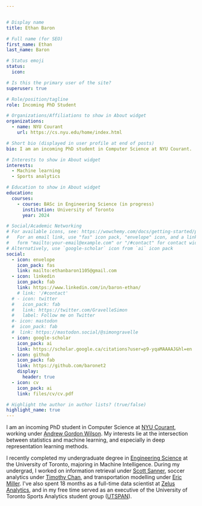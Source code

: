 ```yaml
---


# Display name
title: Ethan Baron

# Full name (for SEO)
first_name: Ethan
last_name: Baron

# Status emoji
status:
  icon:

# Is this the primary user of the site?
superuser: true

# Role/position/tagline
role: Incoming PhD Student

# Organizations/Affiliations to show in About widget
organizations:
  - name: NYU Courant
    url: https://cs.nyu.edu/home/index.html

# Short bio (displayed in user profile at end of posts)
bio: I am an incoming PhD student in Computer Science at NYU Courant.

# Interests to show in About widget
interests:
  - Machine learning
  - Sports analytics

# Education to show in About widget
education:
  courses:
    - course: BASc in Engineering Science (in progress)
      institution: University of Toronto
      year: 2024

# Social/Academic Networking
# For available icons, see: https://wowchemy.com/docs/getting-started/page-builder/#icons
#   For an email link, use "fas" icon pack, "envelope" icon, and a link in the
#   form "mailto:your-email@example.com" or "/#contact" for contact widget.
# Alternatively, use `google-scholar` icon from `ai` icon pack
social:
  - icon: envelope
    icon_pack: fas
    link: mailto:ethanbaron1105@gmail.com
  - icon: linkedin
    icon_pack: fab
    link: https://www.linkedin.com/in/baron-ethan/
    # link: '/#contact'
  # - icon: twitter
  #   icon_pack: fab
  #   link: https://twitter.com/GravelleSimon
  #   label: Follow me on Twitter
  #- icon: mastodon
  #  icon_pack: fab
  #  link: https://mastodon.social/@simongravelle
  - icon: google-scholar
    icon_pack: ai
    link: https://scholar.google.ca/citations?user=p9-yqaMAAAAJ&hl=en
  - icon: github
    icon_pack: fab
    link: https://github.com/baronet2
    display:
      header: true
  - icon: cv
    icon_pack: ai
    link: files/cv/cv.pdf

# Highlight the author in author lists? (true/false)
highlight_name: true
---
```


I am an incoming PhD student in Computer Science at [NYU Courant](https://cs.nyu.edu/home/index.html), working under [Andrew Gordon Wilson](https://cims.nyu.edu/~andrewgw/). My interests lie at the intersection between statistics and machine learning, and especially in deep representation learning methods.

I recently completed my undergraduate degree in [Engineering Science](https://engsci.utoronto.ca/program/what-is-engsci/) at the University of Toronto, majoring in Machine Intelligence. During my undergrad, I worked on information retrieval under [Scott Sanner](https://d3m.mie.utoronto.ca/members/ssanner/), soccer analytics under [Timothy Chan](https://chan.mie.utoronto.ca/), and transportation modelling under [Eric Miller](https://civmin.utoronto.ca/home/about-us/directory/professors/eric-miller/). I've also spent 18 months as a full-time data scientist at [Zelus Analytics](https://zelusanalytics.com/), and in my free time served as an executive of the University of Toronto Sports Analytics student group ([UTSPAN](https://sportsanalytics.sa.utoronto.ca/)).
